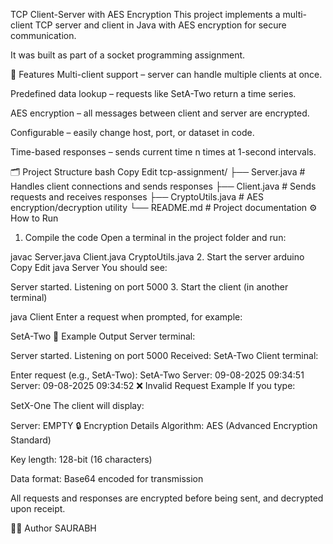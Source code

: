 TCP Client-Server with AES Encryption
This project implements a multi-client TCP server and client in Java with AES encryption for secure communication.

It was built as part of a socket programming assignment.

📌 Features
Multi-client support – server can handle multiple clients at once.

Predefined data lookup – requests like SetA-Two return a time series.

AES encryption – all messages between client and server are encrypted.

Configurable – easily change host, port, or dataset in code.

Time-based responses – sends current time n times at 1-second intervals.

🗂 Project Structure
bash
Copy
Edit
tcp-assignment/
 ├── Server.java       # Handles client connections and sends responses
 ├── Client.java       # Sends requests and receives responses
 ├── CryptoUtils.java  # AES encryption/decryption utility
 └── README.md         # Project documentation
⚙️ How to Run
1. Compile the code
Open a terminal in the project folder and run:

javac Server.java Client.java CryptoUtils.java
2. Start the server
arduino
Copy
Edit
java Server
You should see:

Server started. Listening on port 5000
3. Start the client (in another terminal)

java Client
Enter a request when prompted, for example:

SetA-Two
🧪 Example Output
Server terminal:

Server started. Listening on port 5000
Received: SetA-Two
Client terminal:

Enter request (e.g., SetA-Two): SetA-Two
Server: 09-08-2025 09:34:51
Server: 09-08-2025 09:34:52
❌ Invalid Request Example
If you type:

SetX-One
The client will display:

Server: EMPTY
🔒 Encryption Details
Algorithm: AES (Advanced Encryption Standard)

Key length: 128-bit (16 characters)

Data format: Base64 encoded for transmission

All requests and responses are encrypted before being sent, and decrypted upon receipt.

👨‍💻 Author
SAURABH
